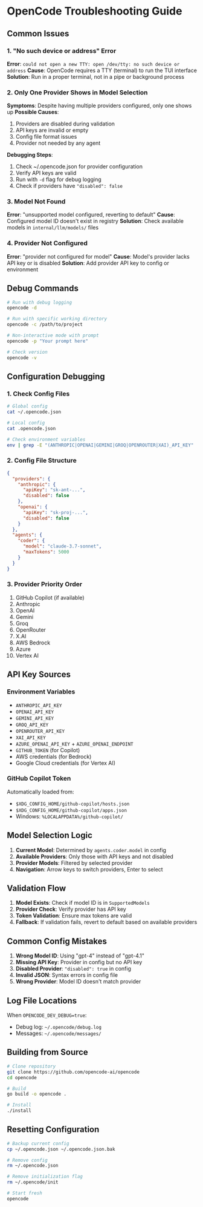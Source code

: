 # OpenCode Troubleshooting Guide

## Common Issues

### 1. "No such device or address" Error
**Error**: `could not open a new TTY: open /dev/tty: no such device or address`
**Cause**: OpenCode requires a TTY (terminal) to run the TUI interface
**Solution**: Run in a proper terminal, not in a pipe or background process

### 2. Only One Provider Shows in Model Selection
**Symptoms**: Despite having multiple providers configured, only one shows up
**Possible Causes**:
1. Providers are disabled during validation
2. API keys are invalid or empty
3. Config file format issues
4. Provider not needed by any agent

**Debugging Steps**:
1. Check ~/.opencode.json for provider configuration
2. Verify API keys are valid
3. Run with `-d` flag for debug logging
4. Check if providers have `"disabled": false`

### 3. Model Not Found
**Error**: "unsupported model configured, reverting to default"
**Cause**: Configured model ID doesn't exist in registry
**Solution**: Check available models in `internal/llm/models/` files

### 4. Provider Not Configured
**Error**: "provider not configured for model"
**Cause**: Model's provider lacks API key or is disabled
**Solution**: Add provider API key to config or environment

## Debug Commands

```bash
# Run with debug logging
opencode -d

# Run with specific working directory
opencode -c /path/to/project

# Non-interactive mode with prompt
opencode -p "Your prompt here"

# Check version
opencode -v
```

## Configuration Debugging

### 1. Check Config Files
```bash
# Global config
cat ~/.opencode.json

# Local config
cat .opencode.json

# Check environment variables
env | grep -E "(ANTHROPIC|OPENAI|GEMINI|GROQ|OPENROUTER|XAI)_API_KEY"
```

### 2. Config File Structure
```json
{
  "providers": {
    "anthropic": {
      "apiKey": "sk-ant-...",
      "disabled": false
    },
    "openai": {
      "apiKey": "sk-proj-...",
      "disabled": false
    }
  },
  "agents": {
    "coder": {
      "model": "claude-3.7-sonnet",
      "maxTokens": 5000
    }
  }
}
```

### 3. Provider Priority Order
1. GitHub Copilot (if available)
2. Anthropic
3. OpenAI
4. Gemini
5. Groq
6. OpenRouter
7. X.AI
8. AWS Bedrock
9. Azure
10. Vertex AI

## API Key Sources

### Environment Variables
- `ANTHROPIC_API_KEY`
- `OPENAI_API_KEY`
- `GEMINI_API_KEY`
- `GROQ_API_KEY`
- `OPENROUTER_API_KEY`
- `XAI_API_KEY`
- `AZURE_OPENAI_API_KEY` + `AZURE_OPENAI_ENDPOINT`
- `GITHUB_TOKEN` (for Copilot)
- AWS credentials (for Bedrock)
- Google Cloud credentials (for Vertex AI)

### GitHub Copilot Token
Automatically loaded from:
- `$XDG_CONFIG_HOME/github-copilot/hosts.json`
- `$XDG_CONFIG_HOME/github-copilot/apps.json`
- Windows: `%LOCALAPPDATA%/github-copilot/`

## Model Selection Logic

1. **Current Model**: Determined by `agents.coder.model` in config
2. **Available Providers**: Only those with API keys and not disabled
3. **Provider Models**: Filtered by selected provider
4. **Navigation**: Arrow keys to switch providers, Enter to select

## Validation Flow

1. **Model Exists**: Check if model ID is in `SupportedModels`
2. **Provider Check**: Verify provider has API key
3. **Token Validation**: Ensure max tokens are valid
4. **Fallback**: If validation fails, revert to default based on available providers

## Common Config Mistakes

1. **Wrong Model ID**: Using "gpt-4" instead of "gpt-4.1"
2. **Missing API Key**: Provider in config but no API key
3. **Disabled Provider**: `"disabled": true` in config
4. **Invalid JSON**: Syntax errors in config file
5. **Wrong Provider**: Model ID doesn't match provider

## Log File Locations

When `OPENCODE_DEV_DEBUG=true`:
- Debug log: `~/.opencode/debug.log`
- Messages: `~/.opencode/messages/`

## Building from Source

```bash
# Clone repository
git clone https://github.com/opencode-ai/opencode
cd opencode

# Build
go build -o opencode .

# Install
./install
```

## Resetting Configuration

```bash
# Backup current config
cp ~/.opencode.json ~/.opencode.json.bak

# Remove config
rm ~/.opencode.json

# Remove initialization flag
rm ~/.opencode/init

# Start fresh
opencode
```